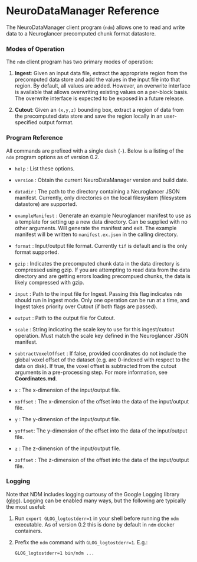 # NeuroDataManager Reference

The NeuroDataManager client program (`ndm`) allows one to read and write data to a Neuroglancer precomputed chunk format datastore. 

### Modes of Operation

The `ndm` client program has two primary modes of operation:

1. **Ingest**: Given an input data file, extract the appropriate region from the precomputed data store and add the values in the input file into that region. By default, all values are added. However, an overwrite interface is available that allows overwriting existing values on a per-block basis. The overwrite interface is expected to be exposed in a future release.

2. **Cutout**: Given an `(x,y,z)` bounding box, extract a region of data from the precomputed data store and save the region locally in an user-specified output format.

### Program Reference

All commands are prefixed with a single dash (`-`). Below is a listing of the `ndm` program options as of version 0.2. 

* `help` : List these options.

* `version` : Obtain the current NeuroDataManager version and build date.
* `datadir` : The path to the directory containing a Neuroglancer JSON manifest. Currently, only directories on the local filesystem (filesystem datastore) are supported.
* `exampleManifest` : Generate an example Neuroglancer manifest to use as a template for setting up a new data directory. Can be supplied with no other arguments. Will generate the manifest and exit. The example manifest will be written to `manifest.ex.json` in the calling directory. 
* `format` : Input/output file format. Currently `tif` is default and is the only format supported.
* `gzip` : Indicates the precomputed chunk data in the data directory is compressed using gzip. If you are attempting to read data from the data directory and are getting errors loading precompued chunks, the data is likely compressed with gzip.
* `input` : Path to the input file for Ingest. Passing this flag indicates `ndm` should run in ingest mode. Only one operation can be run at a time, and Ingest takes priority over Cutout (if both flags are passed). 
* `output` : Path to the output file for Cutout. 
* `scale` : String indicating the scale key to use for this ingest/cutout operation. Must match the scale key defined in the Neuroglancer JSON manifest.
* `subtractVoxelOffset` : If false, provided coordinates do not include the global voxel offset of the dataset (e.g. are 0-indexed with respect to the data on disk). If true, the voxel offset is subtracted from the cutout arguments in a pre-processing step. For more information, see **Coordinates.md**.
* `x` : The x-dimension of the input/output file.
* `xoffset` : The x-dimension of the offset into the data of the input/output file.
* `y` : The y-dimension of the input/output file.
* `yoffset`: The y-dimension of the offset into the data of the input/output file.
* `z` : The z-dimension of the input/output file.
* `zoffset` : The z-dimension of the offset into the data of the input/output file.

### Logging 

Note that NDM includes logging curtousy of the Google Logging library ([glog](https://github.com/google/glog)). Logging can be enabled many ways, but the following are typically the most useful:

1. Run `export GLOG_logtostderr=1` in your shell before running the `ndm` executable. As of version 0.2 this is done by default in `ndm` docker containers.

2. Prefix the `ndm` command with `GLOG_logtostderr=1`. E.g.:
   
   `GLOG_logtostderr=1 bin/ndm ...` 